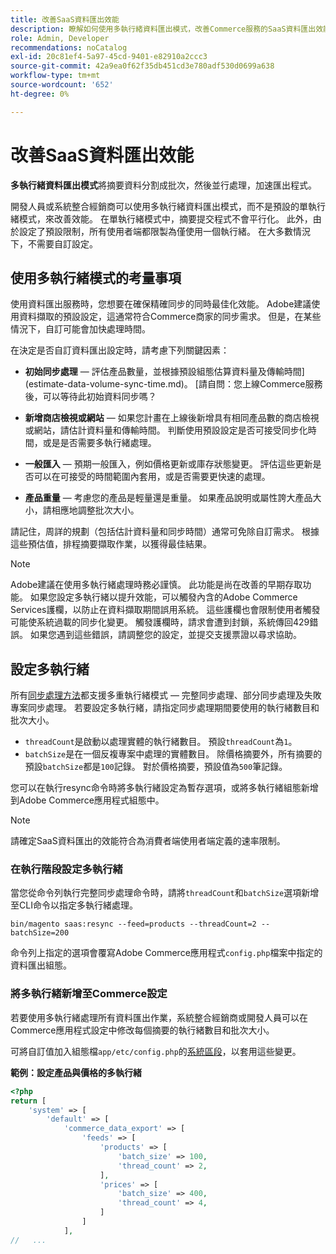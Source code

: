 ```yaml
---
title: 改善SaaS資料匯出效能
description: 瞭解如何使用多執行緒資料匯出模式，改善Commerce服務的SaaS資料匯出效能。
role: Admin, Developer
recommendations: noCatalog
exl-id: 20c81ef4-5a97-45cd-9401-e82910a2ccc3
source-git-commit: 42a9ea0f62f35db451cd3e780adf530d0699a638
workflow-type: tm+mt
source-wordcount: '652'
ht-degree: 0%

---
```


# 改善SaaS資料匯出效能

**多執行緒資料匯出模式**&#x200B;將摘要資料分割成批次，然後並行處理，加速匯出程式。

開發人員或系統整合經銷商可以使用多執行緒資料匯出模式，而不是預設的單執行緒模式，來改善效能。 在單執行緒模式中，摘要提交程式不會平行化。 此外，由於設定了預設限制，所有使用者端都限製為僅使用一個執行緒。 在大多數情況下，不需要自訂設定。

## 使用多執行緒模式的考量事項

使用資料匯出服務時，您想要在確保精確同步的同時最佳化效能。
Adobe建議使用資料擷取的預設設定，這通常符合Commerce商家的同步需求。 但是，在某些情況下，自訂可能會加快處理時間。

在決定是否自訂資料匯出設定時，請考慮下列關鍵因素：

- **初始同步處理** — 評估產品數量，並根據預設組態估算資料量及傳輸時間](estimate-data-volume-sync-time.md)。 [請自問：您上線Commerce服務後，可以等待此初始資料同步嗎？

- **新增商店檢視或網站** — 如果您計畫在上線後新增具有相同產品數的商店檢視或網站，請估計資料量和傳輸時間。 判斷使用預設設定是否可接受同步化時間，或是是否需要多執行緒處理。

- **一般匯入** — 預期一般匯入，例如價格更新或庫存狀態變更。 評估這些更新是否可以在可接受的時間範圍內套用，或是否需要更快速的處理。

- **產品重量** — 考慮您的產品是輕量還是重量。 如果產品說明或屬性誇大產品大小，請相應地調整批次大小。

請記住，周詳的規劃（包括估計資料量和同步時間）通常可免除自訂需求。 根據這些預估值，排程摘要擷取作業，以獲得最佳結果。

>[!NOTE]
>
>Adobe建議在使用多執行緒處理時務必謹慎。 此功能是尚在改善的早期存取功能。 如果您設定多執行緒以提升效能，可以觸發內含的Adobe Commerce Services護欄，以防止在資料擷取期間誤用系統。 這些護欄也會限制使用者觸發可能使系統過載的同步化變更。 觸發護欄時，請求會遭到封鎖，系統傳回429錯誤。 如果您遇到這些錯誤，請調整您的設定，並提交支援票證以尋求協助。

## 設定多執行緒

所有[同步處理方法](data-synchronization.md#synchronization-process)都支援多重執行緒模式 — 完整同步處理、部分同步處理及失敗專案同步處理。 若要設定多執行緒，請指定同步處理期間要使用的執行緒數目和批次大小。

- `threadCount`是啟動以處理實體的執行緒數目。 預設`threadCount`為`1`。
- `batchSize`是在一個反複專案中處理的實體數目。 除價格摘要外，所有摘要的預設`batchSize`都是`100`記錄。 對於價格摘要，預設值為`500`筆記錄。

您可以在執行resync命令時將多執行緒設定為暫存選項，或將多執行緒組態新增到Adobe Commerce應用程式組態中。

>[!NOTE]
>
>請確定SaaS資料匯出的效能符合為消費者端使用者端定義的速率限制。

### 在執行階段設定多執行緒

當您從命令列執行完整同步處理命令時，請將`threadCount`和`batchSize`選項新增至CLI命令以指定多執行緒處理。

```
bin/magento saas:resync --feed=products --threadCount=2 --batchSize=200
```

命令列上指定的選項會覆寫Adobe Commerce應用程式`config.php`檔案中指定的資料匯出組態。

### 將多執行緒新增至Commerce設定

若要使用多執行緒處理所有資料匯出作業，系統整合經銷商或開發人員可以在Commerce應用程式設定中修改每個摘要的執行緒數目和批次大小。

可將自訂值加入組態檔`app/etc/config.php`的[系統區段](https://experienceleague.adobe.com/en/docs/commerce-operations/configuration-guide/files/config-reference-configphp#system)，以套用這些變更。

**範例：設定產品與價格的多執行緒**

```php
<?php
return [
    'system' => [
        'default' => [
            'commerce_data_export' => [
                'feeds' => [
                    'products' => [
                        'batch_size' => 100,
                        'thread_count' => 2,
                    ],
                    'prices' => [
                        'batch_size' => 400,
                        'thread_count' => 4,
                    ]
                ]
            ],
//   ...
```
